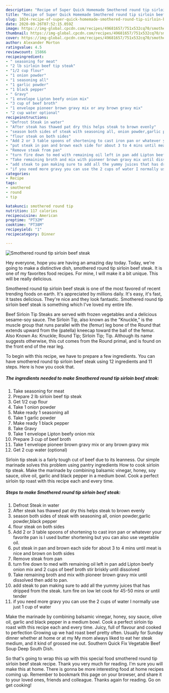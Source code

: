 ```yaml
---
description: "Recipe of Super Quick Homemade Smothered round tip sirloin beef steak"
title: "Recipe of Super Quick Homemade Smothered round tip sirloin beef steak"
slug: 1024-recipe-of-super-quick-homemade-smothered-round-tip-sirloin-beef-steak
date: 2020-09-26T07:52:15.059Z
image: https://img-global.cpcdn.com/recipes/49681657/751x532cq70/smothered-round-tip-sirloin-beef-steak-recipe-main-photo.jpg
thumbnail: https://img-global.cpcdn.com/recipes/49681657/751x532cq70/smothered-round-tip-sirloin-beef-steak-recipe-main-photo.jpg
cover: https://img-global.cpcdn.com/recipes/49681657/751x532cq70/smothered-round-tip-sirloin-beef-steak-recipe-main-photo.jpg
author: Alexander Morton
ratingvalue: 4.5
reviewcount: 15866
recipeingredient:
- " seasoning for meat"
- "2 lb sirloin beef tip steak"
- "1/2 cup flour"
- "1 onion powder"
- "1 seasoning all"
- "1 garlic powder"
- "1 black pepper"
- " Gravy"
- "1 envelope Lipton beefy onion mix"
- "3 cup of beef broth"
- "1 envelope pioneer brown gravy mix or any brown gravy mix"
- "2 cup water optional"
recipeinstructions:
- "Defrost Steak in water"
- "After steak has thawed pat dry this helps steak to brown evenly"
- "season both sides of steak with seasoning all, onion powder,garlic powder,black pepper"
- "flour steak on both sides"
- "Add 2 or 3 table spoons of shortening to cast iron pan or whatever your favorite pan is I used butter shortening but you can also use vegetable oil."
- "put steak in pan and brown each side for about 3 to 4 mins until meat is nice and brown on both sides"
- "Remove steak from pan"
- "turn fire down to med with remaining oil left in pan add Lipton beefy onion mix and 2 cups of beef broth stir briskly until dissolved"
- "Take remaining broth and mix with pioneer brown gravy mix until dissolved then add to pan."
- "add steak to pan making sure to add all the yummy juices that has dripped from the steak. turn fire on low let cook for 45-50 mins or until tender"
- "if you need more gravy you can use the 2 cups of water I normally use just 1 cup of water"
categories:
- Recipe
tags:
- smothered
- round
- tip

katakunci: smothered round tip 
nutrition: 117 calories
recipecuisine: American
preptime: "PT32M"
cooktime: "PT38M"
recipeyield: "1"
recipecategory: Dinner

---
```



![Smothered round tip sirloin beef steak](https://img-global.cpcdn.com/recipes/49681657/751x532cq70/smothered-round-tip-sirloin-beef-steak-recipe-main-photo.jpg)

Hey everyone, hope you are having an amazing day today. Today, we're going to make a distinctive dish, smothered round tip sirloin beef steak. It is one of my favorites food recipes. For mine, I will make it a bit unique. This will be really delicious.

Smothered round tip sirloin beef steak is one of the most favored of recent trending foods on earth. It's appreciated by millions daily. It's easy, it's fast, it tastes delicious. They're nice and they look fantastic. Smothered round tip sirloin beef steak is something which I've loved my entire life.

Beef Sirloin Tip Steaks are served with frozen vegetables and a delicious sesame-soy sauce. The Sirloin Tip, also known as the &#34;Knuckle,&#34; is the muscle group that runs parallel with the (femur) leg bone of the Round that extends upward from the (patella) kneecap toward the ball of the femur. Also Known As: Knuckle; Round Tip; Sirloin Tip; Tip. Although its name suggests otherwise, this cut comes from the Round primal, and is found on the front end of the rear leg.


To begin with this recipe, we have to prepare a few ingredients. You can have smothered round tip sirloin beef steak using 12 ingredients and 11 steps. Here is how you cook that.

<!--inarticleads1-->

##### The ingredients needed to make Smothered round tip sirloin beef steak:

1. Take  seasoning for meat
1. Prepare 2 lb sirloin beef tip steak
1. Get 1/2 cup flour
1. Take 1 onion powder
1. Make ready 1 seasoning all
1. Take 1 garlic powder
1. Make ready 1 black pepper
1. Take  Gravy
1. Take 1 envelope Lipton beefy onion mix
1. Prepare 3 cup of beef broth
1. Take 1 envelope pioneer brown gravy mix or any brown gravy mix
1. Get 2 cup water (optional)


Sirloin tip steak is a fairly tough cut of beef due to its leanness. Our simple marinade solves this problem using pantry ingredients How to cook sirloin tip steak. Make the marinade by combining balsamic vinegar, honey, soy sauce, olive oil, garlic and black pepper in a medium bowl. Cook a perfect sirloin tip roast with this recipe each and every time. 

<!--inarticleads2-->

##### Steps to make Smothered round tip sirloin beef steak:

1. Defrost Steak in water
1. After steak has thawed pat dry this helps steak to brown evenly
1. season both sides of steak with seasoning all, onion powder,garlic powder,black pepper
1. flour steak on both sides
1. Add 2 or 3 table spoons of shortening to cast iron pan or whatever your favorite pan is I used butter shortening but you can also use vegetable oil.
1. put steak in pan and brown each side for about 3 to 4 mins until meat is nice and brown on both sides
1. Remove steak from pan
1. turn fire down to med with remaining oil left in pan add Lipton beefy onion mix and 2 cups of beef broth stir briskly until dissolved
1. Take remaining broth and mix with pioneer brown gravy mix until dissolved then add to pan.
1. add steak to pan making sure to add all the yummy juices that has dripped from the steak. turn fire on low let cook for 45-50 mins or until tender
1. if you need more gravy you can use the 2 cups of water I normally use just 1 cup of water


Make the marinade by combining balsamic vinegar, honey, soy sauce, olive oil, garlic and black pepper in a medium bowl. Cook a perfect sirloin tip roast with this recipe each and every time. Juicy, full of flavour and cooked to perfection Growing up we had roast beef pretty often. Usually for Sunday dinner whether at home or at my My mom always liked to eat her steak medium, and it kind of grossed me out. Southern Quick Fix Vegetable Beef Soup Deep South Dish. 

So that's going to wrap this up with this special food smothered round tip sirloin beef steak recipe. Thank you very much for reading. I'm sure you will make this at home. There is gonna be more interesting food at home recipes coming up. Remember to bookmark this page on your browser, and share it to your loved ones, friends and colleague. Thanks again for reading. Go on get cooking!
